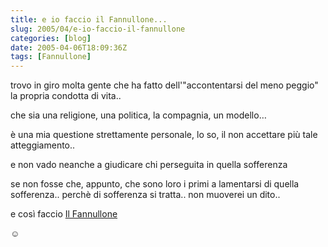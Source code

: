 ```yaml
---
title: e io faccio il Fannullone...
slug: 2005/04/e-io-faccio-il-fannullone
categories: [blog]
date: 2005-04-06T18:09:36Z
tags: [Fannullone]
---
```


trovo in giro molta gente che ha fatto dell'"accontentarsi del meno peggio" la propria condotta di vita..

che sia una religione, una politica, la compagnia, un modello…

è una mia questione strettamente personale, lo so, il non accettare più tale atteggiamento..
  
e non vado neanche a giudicare chi perseguita in quella sofferenza

se non fosse che, appunto, che sono loro i primi a lamentarsi di quella sofferenza.. perchè di sofferenza si tratta.. non muoverei un dito..

e così faccio [Il Fannullone](/project/il-fannullone/)

:relaxed: